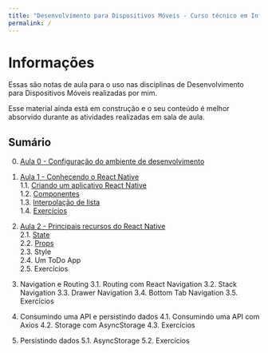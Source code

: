 ```yaml
---
title: "Desenvolvimento para Dispositivos Móveis - Curso técnico em Informática"
permalink: /
---
```


# Informações

Essas são notas de aula para o uso nas disciplinas de Desenvolvimento para Dispositivos Móveis realizadas por mim. 

Esse material ainda está em construção e o seu conteúdo é melhor absorvido durante as atividades realizadas em sala de aula.
## Sumário

0. [Aula 0 - Configuração do ambiente de desenvolvimento](ambiente/intro.md)

1. [Aula 1 - Conhecendo o React Native](intro/intro.md)  
  1.1. [Criando um aplicativo React Native](intro/criar-aplicacao-react-native.html)  
  1.2. [Componentes](intro/componentes.html)  
  1.3. [Interpolação de lista](intro/interpolacao-lista.html)  
  1.4. [Exercícios](intro/exercicios.html)   
 
2. [Aula 2 - Principais recursos do React Native](recursos/intro.md)  
  2.1. [State](recursos/state.html)  
  2.2. [Props](recursos/props.html)  
  2.3. Style  
  2.4. Um ToDo App  
  2.5. Exercícios  

3. Navigation e Routing
  3.1. Routing com React Navigation
  3.2. Stack Navigation
  3.3. Drawer Navigation
  3.4. Bottom Tab Navigation
  3.5. Exercícios

4. Consumindo uma API e persistindo dados
  4.1. Consumindo uma API com Axios
  4.2. Storage com AsyncStorage
  4.3. Exercícios

5. Persistindo dados
  5.1. AsyncStorage
  5.2. Exercícios



